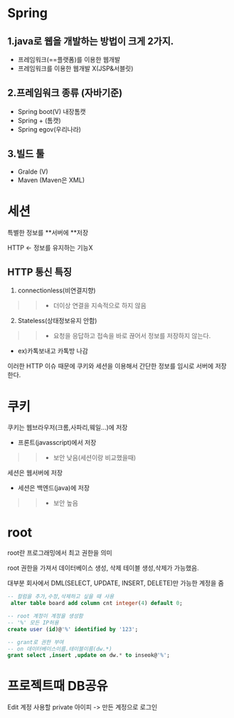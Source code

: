 # Spring
## 1.java로 웹을 개발하는 방법이 크게 2가지.
- 프레임워크(==플랫폼)를 이용한 웹개발
- 프레임워크를 이용한 웹개발 X(JSP&서블릿)

## 2.프레임워크 종류 (자바기준)
- Spring boot(V) 내장톰캣
- Spring + (톰캣)
- Spring egov(우리나라)

## 3.빌드 툴
- Gralde (V)
- Maven (Maven은 XML)

# 세션
특별한 정보를 **서버에 **저장

HTTP <- 정보를 유지하는 기능X

## HTTP 통신 특징
1. connectionless(비연결지향)
>>- 더이상 연결을 지속적으로 하지 않음
2. Stateless(상태정보유지 안함)
>>- 요청을 응답하고 접속을 바로 끊어서 정보를 저장하지 않는다.
- ex)카톡보내고 카톡방 나감

이러한 HTTP 이슈 때문에 쿠키와 세션을 이용해서 간단한 정보를 임시로 서버에 저장한다.

# 쿠키
쿠키는 웹브라우저(크롬,사파리,웨일...)에 저장
- 프론트(javasscript)에서 저장
>>- 보안 낮음(세션이랑 비교했을때)

세션은 웹서버에 저장
- 세션은 백엔드(java)에 저장
>>- 보안 높음

# root
root란 프로그래밍에서 최고 권한을 의미

root 권한을 가져서 데이터베이스 생성, 삭제 테이블 생성,삭제가 가능했음.

대부분 회사에서 DML(SELECT, UPDATE, INSERT, DELETE)만 가능한 계정을 줌 

~~~sql
-- 컬럼을 추가,수정,삭제하고 싶을 때 사용
 alter table board add column cnt integer(4) default 0;

-- root 계정이 계정을 생성함
-- '%' 모든 IP허용
create user (id)@'%' identified by '123';

-- grant로 권한 부여
-- on 데이터베이스이름.테이블이름(dw.*)
grant select ,insert ,update on dw.* to inseok@'%';
~~~

# 프로젝트때 DB공유
Edit 계정 사용할 private 아이피 -> 만든 계정으로 로그인